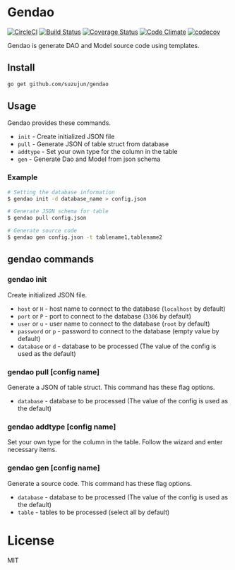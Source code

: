 # Gendao

[![CircleCI](https://circleci.com/gh/suzujun/gendao/tree/master.svg?style=shield&circle-token=a6f399037d30cbc591f227f63163f77f8c5ac976)](https://circleci.com/gh/suzujun/gendao/tree/master)
[![Build Status](https://travis-ci.org/suzujun/gendao.svg?branch=master)](https://travis-ci.org/suzujun/gendao)
[![Coverage Status](https://coveralls.io/repos/github/suzujun/gendao/badge.svg)](https://coveralls.io/github/suzujun/gendao) [![Code Climate](https://codeclimate.com/github/suzujun/gendao/badges/gpa.svg)](https://codeclimate.com/github/suzujun/gendao) [![codecov](https://codecov.io/gh/suzujun/gendao/branch/master/graph/badge.svg)](https://codecov.io/gh/suzujun/gendao)


Gendao is generate DAO and Model source code using templates.


## Install

``` bash
go get github.com/suzujun/gendao
```

## Usage

Gendao provides these commands.

* `init` - Create initialized JSON file
* `pull` - Generate JSON of table struct from database
* `addtype` - Set your own type for the column in the table
* `gen` - Generate Dao and Model from json schema

### Example

``` bash
# Setting the database information
$ gendao init -d database_name > config.json

# Generate JSON schema for table
$ gendao pull config.json

# Generate source code
$ gendao gen config.json -t tablename1,tablename2
```

## gendao commands
### gendao init
Create initialized JSON file.

* `host` or `H` - host name to connect to the database (`localhost` by default)
* `port` or `P` - port to connect to the database (`3306` by default)
* `user` or `u` - user name to connect to the database (`root` by default)
* `password` or `p` - password to connect to the database (empty value by default)
* `database` or `d` - database to be processed (The value of the config is used as the default)

### gendao pull [config name]
Generate a JSON of table struct. This command has these flag options.

* `database` - database to be processed (The value of the config is used as the default)

### gendao addtype [config name]
Set your own type for the column in the table.
Follow the wizard and enter necessary items.

### gendao gen [config name]
Generate a source code. This command has these flag options.

* `database` - database to be processed (The value of the config is used as the default)
* `table` - tables to be processed (select all by default)

# License

MIT
